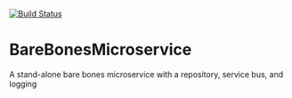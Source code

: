 [![Build Status](https://ceyounes.visualstudio.com/PACISandbox/_apis/build/status/Build%20and%20Upload%20BareBonesCRUDMicroservice?branchName=master)](https://ceyounes.visualstudio.com/PACISandbox/_build/latest?definitionId=8&branchName=master)

# BareBonesMicroservice
A stand-alone bare bones microservice with a repository, service bus, and logging

